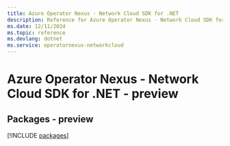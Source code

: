```yaml
---
title: Azure Operator Nexus - Network Cloud SDK for .NET
description: Reference for Azure Operator Nexus - Network Cloud SDK for .NET
ms.date: 12/11/2024
ms.topic: reference
ms.devlang: dotnet
ms.service: operatornexus-networkcloud
---
```

# Azure Operator Nexus - Network Cloud SDK for .NET - preview
## Packages - preview
[!INCLUDE [packages](operator-nexus---network-cloud-index.md)]